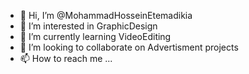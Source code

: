 - 👋 Hi, I’m @MohammadHosseinEtemadikia
- 👀 I’m interested in GraphicDesign
- 🌱 I’m currently learning VideoEditing
- 💞️ I’m looking to collaborate on Advertisment projects
- 📫 How to reach me ...
  
<!---
MohammadEtemadikia/MohammadEtemadikia is a ✨ special ✨ repository because its `README.md` (this file) appears on your GitHub profile.
You can click the Preview link to take a look at your changes.
--->
